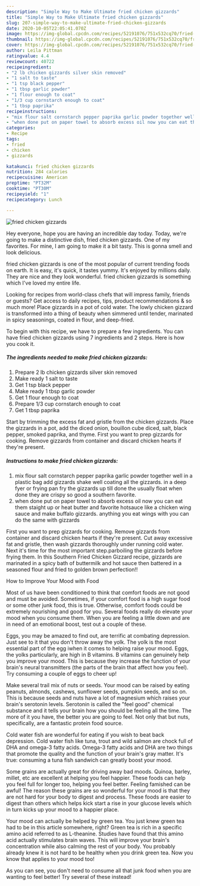 ```yaml
---
description: "Simple Way to Make Ultimate fried chicken gizzards"
title: "Simple Way to Make Ultimate fried chicken gizzards"
slug: 207-simple-way-to-make-ultimate-fried-chicken-gizzards
date: 2020-10-05T22:05:41.070Z
image: https://img-global.cpcdn.com/recipes/52191076/751x532cq70/fried-chicken-gizzards-recipe-main-photo.jpg
thumbnail: https://img-global.cpcdn.com/recipes/52191076/751x532cq70/fried-chicken-gizzards-recipe-main-photo.jpg
cover: https://img-global.cpcdn.com/recipes/52191076/751x532cq70/fried-chicken-gizzards-recipe-main-photo.jpg
author: Leila Pittman
ratingvalue: 4.4
reviewcount: 40722
recipeingredient:
- "2 lb chicken gizzards silver skin removed"
- "1 salt to taste"
- "1 tsp black pepper"
- "1 tbsp garlic powder"
- "1 flour enough to coat"
- "1/3 cup cornstarch enough to coat"
- "1 tbsp paprika"
recipeinstructions:
- "mix flour salt cornstarch pepper paprika garlic powder together well in a plastic bag add gizzards shake well coating all the gizzards. in a deep fyer or frying pan fry the gizzards up till done the usually float when done they are crispy so good a southern favorite."
- "when done put on paper towel to absorb excess oil now you can eat them staight up or heat butter and favorite hotsauce like a  chicken wing sauce and make buffalo gizzards. anything you eat wings with you can do the same with gizzards"
categories:
- Recipe
tags:
- fried
- chicken
- gizzards

katakunci: fried chicken gizzards 
nutrition: 284 calories
recipecuisine: American
preptime: "PT32M"
cooktime: "PT30M"
recipeyield: "1"
recipecategory: Lunch

---
```



![fried chicken gizzards](https://img-global.cpcdn.com/recipes/52191076/751x532cq70/fried-chicken-gizzards-recipe-main-photo.jpg)

Hey everyone, hope you are having an incredible day today. Today, we're going to make a distinctive dish, fried chicken gizzards. One of my favorites. For mine, I am going to make it a bit tasty. This is gonna smell and look delicious.

fried chicken gizzards is one of the most popular of current trending foods on earth. It is easy, it's quick, it tastes yummy. It's enjoyed by millions daily. They are nice and they look wonderful. fried chicken gizzards is something which I've loved my entire life.

Looking for recipes from world-class chefs that will impress family, friends or guests? Get access to daily recipes, tips, product recommendations &amp; so much more! Place gizzards in a pot of cold water. The lowly chicken gizzard is transformed into a thing of beauty when simmered until tender, marinated in spicy seasonings, coated in flour, and deep-fried.


To begin with this recipe, we have to prepare a few ingredients. You can have fried chicken gizzards using 7 ingredients and 2 steps. Here is how you cook it.

<!--inarticleads1-->

##### The ingredients needed to make fried chicken gizzards:

1. Prepare 2 lb chicken gizzards silver skin removed
1. Make ready 1 salt to taste
1. Get 1 tsp black pepper
1. Make ready 1 tbsp garlic powder
1. Get 1 flour enough to coat
1. Prepare 1/3 cup cornstarch enough to coat
1. Get 1 tbsp paprika


Start by trimming the excess fat and gristle from the chicken gizzards. Place the gizzards in a pot, add the diced onion, bouillon cube diced, salt, black pepper, smoked paprika, and thyme. First you want to prep gizzards for cooking. Remove gizzards from container and discard chicken hearts if they&#39;re present. 

<!--inarticleads2-->

##### Instructions to make fried chicken gizzards:

1. mix flour salt cornstarch pepper paprika garlic powder together well in a plastic bag add gizzards shake well coating all the gizzards. in a deep fyer or frying pan fry the gizzards up till done the usually float when done they are crispy so good a southern favorite.
1. when done put on paper towel to absorb excess oil now you can eat them staight up or heat butter and favorite hotsauce like a  chicken wing sauce and make buffalo gizzards. anything you eat wings with you can do the same with gizzards


First you want to prep gizzards for cooking. Remove gizzards from container and discard chicken hearts if they&#39;re present. Cut away excessive fat and gristle, then wash gizzards thoroughly under running cold water. Next it&#39;s time for the most important step.parboiling the gizzards before frying them. In this Southern Fried Chicken Gizzard recipe, gizzards are marinated in a spicy bath of buttermilk and hot sauce then battered in a seasoned flour and fried to golden brown perfection!! 

How to Improve Your Mood with Food


Most of us have been conditioned to think that comfort foods are not good and must be avoided. Sometimes, if your comfort food is a high sugar food or some other junk food, this is true. Otherwise, comfort foods could be extremely nourishing and good for you. Several foods really do elevate your mood when you consume them. When you are feeling a little down and are in need of an emotional boost, test out a couple of these.

Eggs, you may be amazed to find out, are terrific at combating depression. Just see to it that you don't throw away the yolk. The yolk is the most essential part of the egg iwhen it comes to helping raise your mood. Eggs, the yolks particularly, are high in B vitamins. B vitamins can genuinely help you improve your mood. This is because they increase the function of your brain's neural transmitters (the parts of the brain that affect how you feel). Try consuming a couple of eggs to cheer up!

Make several trail mix of nuts or seeds. Your mood can be raised by eating peanuts, almonds, cashews, sunflower seeds, pumpkin seeds, and so on. This is because seeds and nuts have a lot of magnesium which raises your brain's serotonin levels. Serotonin is called the "feel good" chemical substance and it tells your brain how you should be feeling all the time. The more of it you have, the better you are going to feel. Not only that but nuts, specifically, are a fantastic protein food source.

Cold water fish are wonderful for eating if you wish to beat back depression. Cold water fish like tuna, trout and wild salmon are chock full of DHA and omega-3 fatty acids. Omega-3 fatty acids and DHA are two things that promote the quality and the function of your brain's gray matter. It's true: consuming a tuna fish sandwich can greatly boost your mood. 

Some grains are actually great for driving away bad moods. Quinoa, barley, millet, etc are excellent at helping you feel happier. These foods can help you feel full for longer too, helping you feel better. Feeling famished can be awful! The reason these grains are so wonderful for your mood is that they are not hard for your body to digest and process. These foods are easier to digest than others which helps kick start a rise in your glucose levels which in turn kicks up your mood to a happier place.

Your mood can actually be helped by green tea. You just knew green tea had to be in this article somewhere, right? Green tea is rich in a specific amino acid referred to as L-theanine. Studies have found that this amino acid actually stimulates brain waves. This will improve your brain's concentration while also calming the rest of your body. You probably already knew it is not hard to be healthy when you drink green tea. Now you know that applies to your mood too!

As you can see, you don't need to consume all that junk food when you are wanting to feel better! Try several of these instead!

